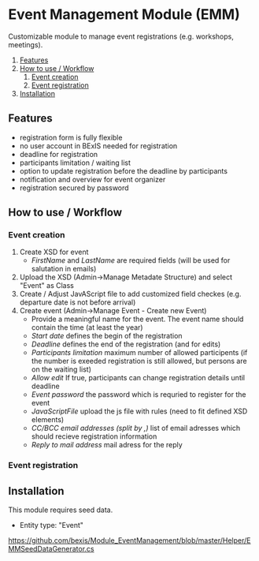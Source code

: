 # Event Management Module (EMM)
Customizable module to manage event registrations (e.g. workshops, meetings).


1. [Features](#Features)
2. [How to use / Workflow](#how_to)
    1. [Event creation](#event_creation)
    2. [Event registration](#event_reg)
3. [Installation](#install)

## Features<a name="features"></a>
- registration form is fully flexible
- no user account in BExIS needed for registration
- deadline for registration
- participants limitation / waiting list
- option to update registration before the deadline by participants 
- notification and overview for event organizer
- registration secured by password

## How to use / Workflow<a name="how_to"></a>

### Event creation<a name="event_creation"></a>
1. Create XSD for event 
   - *FirstName* and *LastName* are required fields (will be used for salutation in emails)
2. Upload the XSD (Admin->Manage Metadate Structure) and select "Event" as Class
3. Create / Adjust JavAScript file to add customized field checkes (e.g. departure date is not before arrival)
4. Create event (Admin->Manage Event - Create new Event)
   - Provide a meaningful name for the event. The event name should contain the time (at least the year)
   - *Start date* defines the begin of the registration
   - *Deadline* defines the end of the registration (and for edits)
   - *Participants limitation* maximum number of allowed participents (if the number is exeeded registration is still allowed, but persons are on the waiting list)
   - *Allow edit* If true, participants can change registration details until deadline
   - *Event password* the password which is requried to register for the event
   - *JavaScriptFile* upload the js file with rules (need to fit defined XSD elements)
   - *CC/BCC email addresses (split by ,)* list of email adresses which should recieve registration information
   - *Reply to mail address* mail adress for the reply  
   
### Event registration<a name="event_reg"></a>


## Installation <a name="install"></a>
This module requires seed data.
- Entity type: "Event"

https://github.com/bexis/Module_EventManagement/blob/master/Helper/EMMSeedDataGenerator.cs
